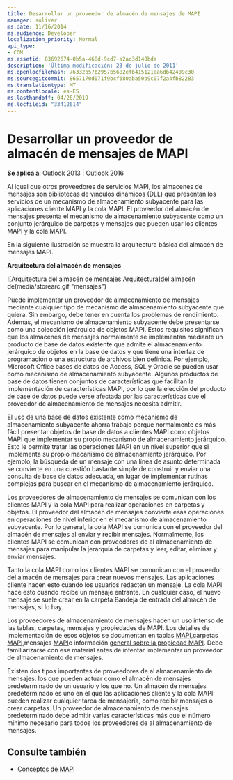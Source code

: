```yaml
---
title: Desarrollar un proveedor de almacén de mensajes de MAPI
manager: soliver
ms.date: 11/16/2014
ms.audience: Developer
localization_priority: Normal
api_type:
- COM
ms.assetid: 83692674-0b5a-468d-9cd7-a2ac3d140bda
description: 'Última modificación: 23 de julio de 2011'
ms.openlocfilehash: 76332b57b2957b5682efb415121ea6db42409c30
ms.sourcegitcommit: 8657170d071f9bcf680aba50b9c07f2a4fb82283
ms.translationtype: MT
ms.contentlocale: es-ES
ms.lasthandoff: 04/28/2019
ms.locfileid: "33412614"
---
```

# <a name="developing-a-mapi-message-store-provider"></a>Desarrollar un proveedor de almacén de mensajes de MAPI
  
**Se aplica a**: Outlook 2013 | Outlook 2016 
  
Al igual que otros proveedores de servicios MAPI, los almacenes de mensajes son bibliotecas de vínculos dinámicos (DLL) que presentan los servicios de un mecanismo de almacenamiento subyacente para las aplicaciones cliente MAPI y la cola MAPI. El proveedor del almacén de mensajes presenta el mecanismo de almacenamiento subyacente como un conjunto jerárquico de carpetas y mensajes que pueden usar los clientes MAPI y la cola MAPI.
  
En la siguiente ilustración se muestra la arquitectura básica del almacén de mensajes MAPI.
  
**Arquitectura del almacén de mensajes**
  
![Arquitectura del almacén de mensajes Arquitectura]del almacén de(media/storearc.gif "mensajes")
  
Puede implementar un proveedor de almacenamiento de mensajes mediante cualquier tipo de mecanismo de almacenamiento subyacente que quiera. Sin embargo, debe tener en cuenta los problemas de rendimiento. Además, el mecanismo de almacenamiento subyacente debe presentarse como una colección jerárquica de objetos MAPI. Estos requisitos significan que los almacenes de mensajes normalmente se implementan mediante un producto de base de datos existente que admite el almacenamiento jerárquico de objetos en la base de datos y que tiene una interfaz de programación o una estructura de archivos bien definida. Por ejemplo, Microsoft Office bases de datos de Access, SQL y Oracle se pueden usar como mecanismo de almacenamiento subyacente. Algunos productos de base de datos tienen conjuntos de características que facilitan la implementación de características MAPI, por lo que la elección del producto de base de datos puede verse afectada por las características que el proveedor de almacenamiento de mensajes necesita admitir.
  
El uso de una base de datos existente como mecanismo de almacenamiento subyacente ahorra trabajo porque normalmente es más fácil presentar objetos de base de datos a clientes MAPI como objetos MAPI que implementar su propio mecanismo de almacenamiento jerárquico. Esto le permite tratar las operaciones MAPI en un nivel superior que si implementa su propio mecanismo de almacenamiento jerárquico. Por ejemplo, la búsqueda de un mensaje con una línea de asunto determinada se convierte en una cuestión bastante simple de construir y enviar una consulta de base de datos adecuada, en lugar de implementar rutinas complejas para buscar en el mecanismo de almacenamiento jerárquico.
  
Los proveedores de almacenamiento de mensajes se comunican con los clientes MAPI y la cola MAPI para realizar operaciones en carpetas y objetos. El proveedor del almacén de mensajes convierte esas operaciones en operaciones de nivel inferior en el mecanismo de almacenamiento subyacente. Por lo general, la cola MAPI se comunica con el proveedor del almacén de mensajes al enviar y recibir mensajes. Normalmente, los clientes MAPI se comunican con proveedores de al almacenamiento de mensajes para manipular la jerarquía de carpetas y leer, editar, eliminar y enviar mensajes.
  
Tanto la cola MAPI como los clientes MAPI se comunican con el proveedor del almacén de mensajes para crear nuevos mensajes. Las aplicaciones cliente hacen esto cuando los usuarios redacten un mensaje. La cola MAPI hace esto cuando recibe un mensaje entrante. En cualquier caso, el nuevo mensaje se suele crear en la carpeta Bandeja de entrada del almacén de mensajes, si lo hay.
  
Los proveedores de almacenamiento de mensajes hacen un uso intenso de las tablas, carpetas, mensajes y propiedades de MAPI. Los detalles de implementación de esos objetos se documentan en tablas [MAPI,](mapi-tables.md)carpetas [MAPI,](mapi-folders.md)mensajes [MAPI](mapi-messages.md)e información [general sobre la propiedad MAPI](mapi-property-overview.md). Debe familiarizarse con ese material antes de intentar implementar un proveedor de almacenamiento de mensajes.
  
Existen dos tipos importantes de proveedores de al almacenamiento de mensajes: los que pueden actuar como el almacén de mensajes predeterminado de un usuario y los que no. Un almacén de mensajes predeterminado es uno en el que las aplicaciones cliente y la cola MAPI pueden realizar cualquier tarea de mensajería, como recibir mensajes o crear carpetas. Un proveedor de almacenamiento de mensajes predeterminado debe admitir varias características más que el número mínimo necesario para todos los proveedores de al almacenamiento de mensajes.
  
## <a name="see-also"></a>Consulte también

- [Conceptos de MAPI](mapi-concepts.md)

